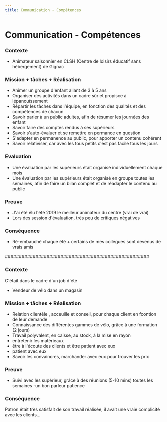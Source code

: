 ```yaml
---
title: Communication - Compétences
---
```

# Communication - Compétences
### Contexte 
- Animateur saisonnier en CLSH (Centre de loisirs éducatif sans hébergement) de Gignac

### Mission + tâches + Réalisation
- Animer un groupe d'enfant allant de 3 à 5 ans
- Organiser des activités dans un cadre sûr et propisce à lépanouïssement
- Répartir les tâches dans l'équipe, en fonction des qualités et des compétences de chacun 
- Savoir parler à un public adultes, afin de résumer les journées des enfant
- Savoir faire des comptes rendus à ses supérieurs
- Savoir s'auto-évaluer et se remettre en permance en question 
- S'adapter en permanence au public, pour apporter un contenu cohérent
- Savoir relativiser, car avec les tous petits c'est pas facile tous les jours 

### Evaluation
- Une évaluation par les supérieurs était organisé individuellement chaque mois
- Une évaluation par les supérieurs était organisé en groupe toutes les semaines, afin de faire un bilan complet et de réadapter le contenu au public

### Preuve
- J'ai été élu l'été 2019 le meilleur animateur du centre (vrai de vrai)
- Lors des session d'évaluation, très peu de critiques négatives

### Conséquence
- Ré-embauché chaque été + certains de mes collégues sont devenus de vrais amis


####################################################

### Contexte
C'était dans le cadre d'un job d'été
- Vendeur de vélo dans un magasin

### Mission + tâches + Réalisation
- Relation clientèle , acceuille et conseil, pour chaque client en fcontion de leur demande
- Connaissance des différentes gammes de vélo, grâce à une formation (2 jours)
- Travail polyvalent, en caisse, au stock, à la mise en rayon
- entretenir les matérieaux
- être à l'écoute des clients et être patient avec eux
- patient avec eux
-  Savoir les convaincres, marchander avec eux pour trouver les prix 
### Preuve 
- Suivi avec les supérieur, grâce à des réunions (5-10 mins) toutes les semaines
-un bon parleur
patience

### Conséquence
Patron était très satisfait de son travail réalisée, il avait une vraie complicité avec les clients...

















